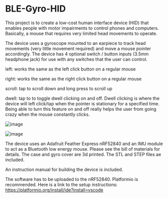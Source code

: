 # BLE-Gyro-HID

This project is to create a low-cost human interface device (HID) that enables people with motor impairments to control phones and computers. Basically, a mouse that requires very limited head movements to operate.

The device uses a gyroscope mounted to an earpiece to track head movements (very little movement required) and move a mouse pointer accordingly. The device has 4 optional switch / button inputs (3.5mm headphone jack) for use with any switches that the user can control.

left: works the same as the left click button on a regular mouse

right: works the same as the right click button on a regular mouse 

scroll: tap to scroll down and long press to scroll up

dwell: tap to to toggle dwell clicking on and off. Dwell clicking is where the device will left click/tap when the pointer is stationary for a specified time. Being able to turn this feature on and off really helps the user from going crazy when the mouse constantly clicks.


![image](https://user-images.githubusercontent.com/60524115/179322193-1a8e5d2b-2505-4010-b6bb-3e3a552ba3bf.png)

![image](https://user-images.githubusercontent.com/60524115/179322350-24508dca-ef58-469f-bc24-bb99bc8ad2ba.png)

The device uses an Adafruit Feather Express nRF52840 and an IMU module to act as a Bluetooth low energy mouse. Please see the bill of materials for details. The case and gyro cover are 3d printed. The STL and STEP files ae included.

An instruction manual for building the device is included.

The software has to be uploaded to the nRF52840. Platformio is recommended. Here is a link to the setup instructions:
https://platformio.org/install/ide?install=vscode

